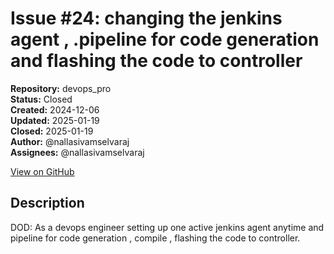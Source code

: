 # Issue #24: changing the jenkins agent , .pipeline for code generation and flashing the code to controller

**Repository:** devops_pro  
**Status:** Closed  
**Created:** 2024-12-06  
**Updated:** 2025-01-19  
**Closed:** 2025-01-19  
**Author:** @nallasivamselvaraj  
**Assignees:** @nallasivamselvaraj  

[View on GitHub](https://github.com/Simtestlab/devops_pro/issues/24)

## Description

DOD: As a devops engineer setting up one active jenkins agent anytime and pipeline for code generation , compile , flashing the code to controller.
